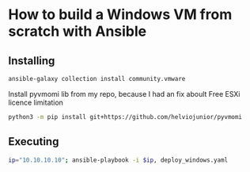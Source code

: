 # How to build a Windows VM from scratch with Ansible

## Installing

```bash
ansible-galaxy collection install community.vmware
```

Install pyvmomi lib from my repo, because I had an fix aboult Free ESXi licence limitation
```bash
python3 -m pip install git+https://github.com/helviojunior/pyvmomi
```

## Executing

```bash
ip="10.10.10.10"; ansible-playbook -i $ip, deploy_windows.yaml
```
